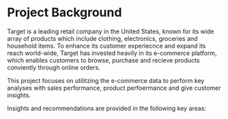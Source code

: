 # Project Background

Target is a leading retail company in the United States, known for its wide array of products which include clothing, electronics, groceries and household items. To enhance its customer experiecnce and expand its reach world-wide, Target has invested heavily in its e-commerce platform, which enables customers to browse, purchase and recieve products conviently through online orders.

This project focuses on utilitzing the e-commerce data to perform key analyses with sales performance, product perfoermance and give customer insights.

Insights and recommendations are provided in the following key areas:

